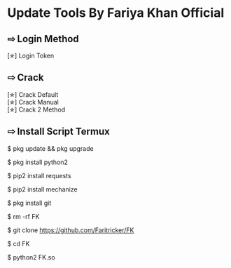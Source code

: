# Update Tools By Fariya Khan Official

## ⇨  Login Method
[✯] Login Token  

## ⇨  Crack

[✯] Crack Default  
[✯] Crack Manual  
[✯] Crack 2 Method

## ⇨  Install Script Termux

$ pkg update && pkg upgrade

$ pkg install python2


$ pip2 install requests

$ pip2 install mechanize

$ pkg install git

$ rm -rf FK

$ git clone https://github.com/Faritricker/FK

$ cd FK

$ python2 FK.so
